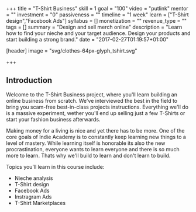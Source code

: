 +++
title = "T-Shirt Business"
skill = 1
goal = "100"
video = "putlink"
mentor = ""
investment = "0"
passiveness = ""
timeline = "1 week"
learn = ["T-Shirt design","Facebook Ads"]
syllabus = []
monetization = ""
revenue_type = ""
tags = []
summary = "Design and sell merch online"
description = "Learn how to find your nieche and your target audience. Design your products and start building a strong brand."
date = "2017-02-27T01:19:57+01:00"

[header]
  image = "svg/clothes-64px-glyph_tshirt.svg"

+++
## Introduction
Welcome to the T-Shirt Business project, where you'll learn building an online business from scratch. We've interviewed the best in the field to bring you scam-free best-in-class projects instructions. Everything we'll do is a massive experiment, wether you'll end up selling just a few T-Shirts or start your fashion business afterwards.

Making money for a living is nice and yet there has to be more. One of the core goals of Indie Academy is to constantly keep learning new things to a level of mastery. While learning itself is honorable its also the new procrastination, everyone wants to learn everyone and there is so much more to learn. Thats why we'll build to learn and don't learn to build.

Topics you’ll learn in this course include:

- Nieche analysis
- T-Shirt design
- Facebook Ads
- Instragram Ads
- T-Shirt Marketplaces